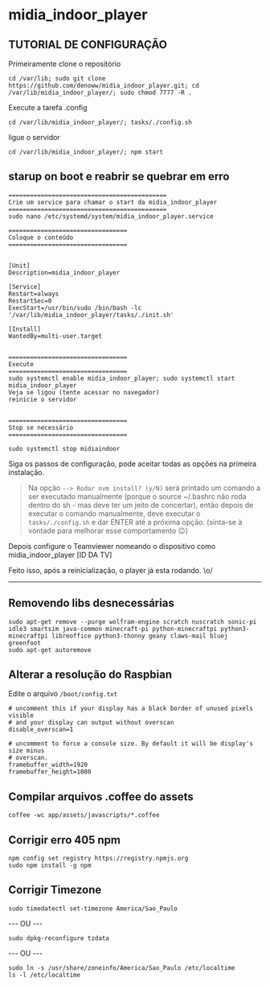 # midia_indoor_player

## TUTORIAL DE CONFIGURAÇÃO

Primeiramente clone o repositório
```
cd /var/lib; sudo git clone https://github.com/denoww/midia_indoor_player.git; cd /var/lib/midia_indoor_player/; sudo chmod 7777 -R .
```

Execute a tarefa .config

```
cd /var/lib/midia_indoor_player/; tasks/./config.sh
```

ligue o servidor 

```
cd /var/lib/midia_indoor_player/; npm start
```

## starup on boot e reabrir se quebrar em erro


```
============================================
Crie um service para chamar o start da midia_indoor_player
============================================
sudo nano /etc/systemd/system/midia_indoor_player.service

=================================
Coloque o conteúdo
=================================


[Unit]
Description=midia_indoor_player

[Service]
Restart=always
RestartSec=0
ExecStart=/usr/bin/sudo /bin/bash -lc '/var/lib/midia_indoor_player/tasks/./init.sh'

[Install]
WantedBy=multi-user.target


=================================
Execute
=================================
sudo systemctl enable midia_indoor_player; sudo systemctl start midia_indoor_player
Veja se ligou (tente acessar no navegador)
reinicie o servidor


=================================
Stop se necessário
=================================

sudo systemctl stop midiaindoor

```

Siga os passos de configuração, pode aceitar todas as opções na primeira instalação.

> Na opção `--> Rodar nvm install? (y/N)` será printado um comando a ser executado manualmente (porque o source ~/.bashrc não roda dentro do sh - mas deve ter um jeito de concertar), então depois de executar o comando manualmente, deve executar o `tasks/./config.sh` e dar ENTER até a próxima opção. (sinta-se à vontade para melhorar esse comportamento 😉)

Depois configure o Teamviewer nomeando o dispositivo como midia_indoor_player [ID DA TV]

Feito isso, após a reinicialização, o player já esta rodando. \o/

---



## Removendo libs desnecessárias

```
sudo apt-get remove --purge wolfram-engine scratch nuscratch sonic-pi idle3 smartsim java-common minecraft-pi python-minecraftpi python3-minecraftpi libreoffice python3-thonny geany claws-mail bluej greenfoot
sudo apt-get autoremove
```

## Alterar a resolução do Raspbian

Edite o arquivo `/boot/config.txt`

```
# uncomment this if your display has a black border of unused pixels visible
# and your display can output without overscan
disable_overscan=1
```

```
# uncomment to force a console size. By default it will be display's size minus
# overscan.
framebuffer_width=1920
framebuffer_height=1080
```

## Compilar arquivos .coffee do assets

```
coffee -wc app/assets/javascripts/*.coffee
```

## Corrigir erro 405 npm

```
npm config set registry https://registry.npmjs.org
sudo npm install -g npm
```

## Corrigir Timezone

```
sudo timedatectl set-timezone America/Sao_Paulo
```

--- OU ---

```
sudo dpkg-reconfigure tzdata
```

--- OU ---

```
sudo ln -s /usr/share/zoneinfo/America/Sao_Paulo /etc/localtime
ls -l /etc/localtime
```
